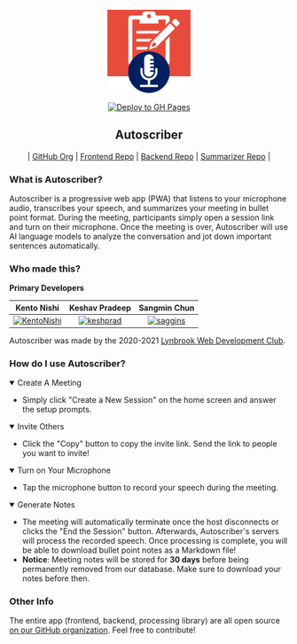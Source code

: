 <div align="center">

<a href="https://autoscriber-app.github.io"><img width="150" src="./src/assets/logo.png" alt="Autoscriber logo"></a>

[![Deploy to GH Pages](https://github.com/autoscriber-app/autoscriber-app.github.io/actions/workflows/deploy.yaml/badge.svg)](https://github.com/autoscriber-app/autoscriber-app.github.io/actions/workflows/deploy.yaml)

<h2> Autoscriber </h2>

| [GitHub Org](https://github.com/autoscriber-app) | [Frontend Repo](https://github.com/autoscriber-app/autoscriber-app.github.io) | [Backend Repo](https://github.com/autoscriber-app/autoscriber-app-backend) | [Summarizer Repo](https://github.com/autoscriber-app/autoscriber-lib) |

</div>

### What is Autoscriber?

Autoscriber is a progressive web app (PWA) that listens to your microphone audio, transcribes your speech, and summarizes your meeting in bullet point format. During the meeting, participants simply open a session link and turn on their microphone. Once the meeting is over, Autoscriber will use AI language models to analyze the conversation and jot down important sentences automatically.

### Who made this?

**Primary Developers**

<div align="center">

| Kento Nishi | Keshav Pradeep | Sangmin Chun |
| :------------: | :------------: | :------------: |
| <a href="https://github.com/KentoNishi"><img width="150" src="https://avatars.githubusercontent.com/u/38841491" alt="KentoNishi"></a> | <a href="https://github.com/keshprad"><img width="150" src="https://avatars.githubusercontent.com/u/32313895" alt="keshprad"></a> | <a href="https://github.com/saggins"><img width="150" src="https://avatars.githubusercontent.com/u/27894821" alt="saggins"> |

</div>

Autoscriber was made by the 2020-2021 [Lynbrook Web Development Club](https://lhswebdev.github.io/).

### How do I use Autoscriber?

<details open>
<summary>Create A Meeting</summary>

- Simply click "Create a New Session" on the home screen and answer the setup prompts.

</details>

<details open>
<summary>Invite Others</summary>

- Click the "Copy" button to copy the invite link. Send the link to people you want to invite!

</details>

<details open>
<summary>Turn on Your Microphone</summary>

- Tap the microphone button to record your speech during the meeting.

</details>

<details open>
<summary>Generate Notes</summary>

- The meeting will automatically terminate once the host disconnects or clicks the "End the Session" button. Afterwards, Autoscriber's servers will process the recorded speech. Once processing is complete, you will be able to download bullet point notes as a Markdown file!
- **Notice**: Meeting notes will be stored for **30 days** before being permanently removed from our database. Make sure to download your notes before then.

</details>

### Other Info

The entire app (frontend, backend, processing library) are all open source [on our GitHub organization](https://github.com/autoscriber-app). Feel free to contribute!
